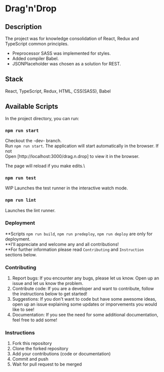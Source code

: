 # Drag'n'Drop

## Description

The project was for knowledge consolidation of React, Redux and TypeScript common principles.

- Preprocessor SASS was implemented for styles.
- Added compiler Babel.
- JSONPlaceholder was chosen as a solution for REST.

## Stack

React, TypeScript, Redux, HTML, CSS(SASS), Babel

## Available Scripts

In the project directory, you can run:

### `npm run start`

Checkout the -dev- branch.\
Run `npm run start`. The application will start automatically in the browser. If not\
Open [http://localhost:3000/drag.n.drop] to view it in the browser.

The page will reload if you make edits.\

### `npm run test`

WIP
Launches the test runner in the interactive watch mode.

### `npm run lint`

Launches the lint runner.

### Deployment

**Scripts `npm run build`, `npm run predeploy`, `npm run deploy` are only for deployment.\
**I'll appreciate and welcome any and all contributions!\
**For further information please read `Contributing` and `Instruction` sections below. 

### Contributing

1. Report bugs: If you encounter any bugs, please let us know. Open up an issue and let us know the problem.
2. Contribute code: If you are a developer and want to contribute, follow the instructions below to get started!
3. Suggestions: If you don't want to code but have some awesome ideas, open up an issue explaining some updates or imporvements you would like to see!
4. Documentation: If you see the need for some additional documentation, feel free to add some!

### Instructions

1. Fork this repository
2. Clone the forked repository
3. Add your contributions (code or documentation)
4. Commit and push
5. Wait for pull request to be merged